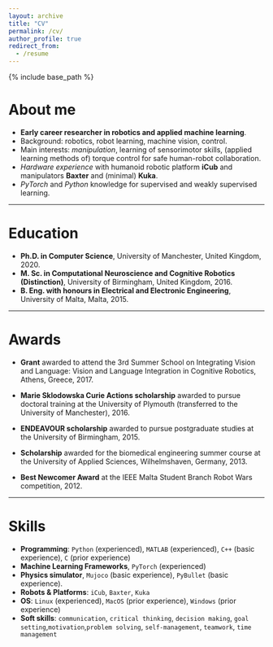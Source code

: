 ```yaml
---
layout: archive
title: "CV"
permalink: /cv/
author_profile: true
redirect_from:
  - /resume
---
```


{% include base_path %}

# About me

- **Early career researcher in robotics and applied machine learning**.
- Background: robotics, robot learning, machine vision, control.
- Main interests: _manipulation_, learning of sensorimotor skills, (applied learning methods of) torque control for safe human-robot collaboration.
- _Hardware experience_ with humanoid robotic platform **iCub** and manipulators **Baxter** and (minimal) **Kuka**.
- _PyTorch_ and _Python_ knowledge for supervised and weakly supervised learning.

---

# Education

- **Ph.D. in Computer Science**, University of Manchester, United Kingdom, 2020.
- **M. Sc. in Computational Neuroscience and Cognitive Robotics (Distinction)**, University of Birmingham, United Kingdom, 2016.
- **B. Eng. with honours in Electrical and Electronic Engineering**, University of Malta, Malta, 2015.

---

# Awards

- **Grant** awarded to attend the 3rd Summer School on Integrating Vision and Language: Vision and Language Integration in Cognitive Robotics, Athens, Greece, 2017.

- **Marie Sklodowska Curie Actions scholarship** awarded to pursue doctoral training at the University of Plymouth (transferred to the University of Manchester), 2016.

- **ENDEAVOUR scholarship** awarded to pursue postgraduate studies at the University of Birmingham, 2015.

- **Scholarship** awarded for the biomedical engineering summer course at the University of Applied Sciences, Wilhelmshaven, Germany, 2013.

- **Best Newcomer Award** at the IEEE Malta Student Branch Robot Wars competition, 2012.

---

# Skills

- **Programming**: `Python` (experienced), `MATLAB` (experienced), `C++` (basic experience), `C` (prior experience)
- **Machine Learning Frameworks**, `PyTorch` (experienced)
- **Physics simulator**, `Mujoco` (basic experience), `PyBullet` (basic experience).
- **Robots & Platforms**: `iCub`, `Baxter`, `Kuka`
- **OS**: `Linux` (experienced), `MacOS` (prior experience), `Windows` (prior experience)
- **Soft skills**:  `communication`, `critical thinking`, `decision making`, `goal setting`,`motivation`,`problem solving`, `self-management`, `teamwork`, `time management` 





